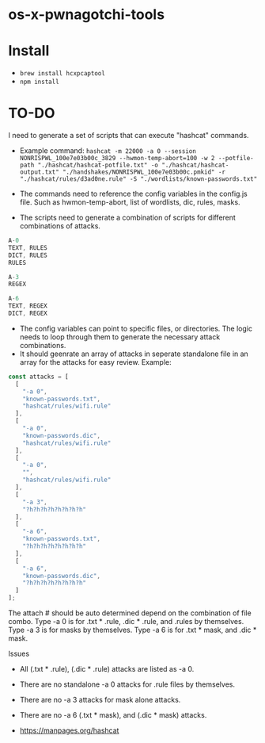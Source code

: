 # os-x-pwnagotchi-tools
# Install
* `brew install hcxpcaptool`
* `npm install`

# TO-DO
I need to generate a set of scripts that can execute "hashcat" commands.
- Example command: `hashcat -m 22000 -a 0 --session NONRISPWL_100e7e03b00c_3829 --hwmon-temp-abort=100 -w 2 --potfile-path "./hashcat/hashcat-potfile.txt" -o "./hashcat/hashcat-output.txt" "./handshakes/NONRISPWL_100e7e03b00c.pmkid" -r "./hashcat/rules/d3ad0ne.rule" -S "./wordlists/known-passwords.txt"`
- The commands need to reference the config variables in the config.js file. Such as hwmon-temp-abort, list of wordlists, dic, rules, masks.

- The scripts need to generate a combination of scripts for different combinations of attacks.
```javascript
A-0
TEXT, RULES
DICT, RULES
RULES

A-3
REGEX

A-6
TEXT, REGEX
DICT, REGEX
```

- The config variables can point to specific files, or directories. The logic needs to loop through them to generate the necessary attack combinations.
- It should geenrate an array of attacks in seperate standalone file in an array for the attacks for easy review. Example:
```javascript
const attacks = [
  [
	"-a 0",
	"known-passwords.txt",
	"hashcat/rules/wifi.rule"
  ],
  [
	"-a 0",
	"known-passwords.dic",
	"hashcat/rules/wifi.rule"
  ],
  [
	"-a 0",
	"",
	"hashcat/rules/wifi.rule"
  ],
  [
	"-a 3",
	"?h?h?h?h?h?h?h?h"
  ],
  [
	"-a 6",
	"known-passwords.txt",
	"?h?h?h?h?h?h?h?h"
  ],
  [
	"-a 6",
	"known-passwords.dic",
	"?h?h?h?h?h?h?h?h"
  ]
];
```

The attach # should be auto determined depend on the combination of file combo. 
Type -a 0 is for .txt * .rule, .dic *  .rule, and .rules by themselves.
Type -a 3 is for masks by themselves.
Type -a 6 is for .txt * mask, and .dic * mask.

Issues
- All (.txt * .rule), (.dic * .rule) attacks are listed as -a 0.
- There are no standalone -a 0 attacks for .rule files by themselves.
- There are no -a 3 attacks for mask alone attacks.
- There are no -a 6 (.txt * mask), and (.dic * mask) attacks.


- https://manpages.org/hashcat
